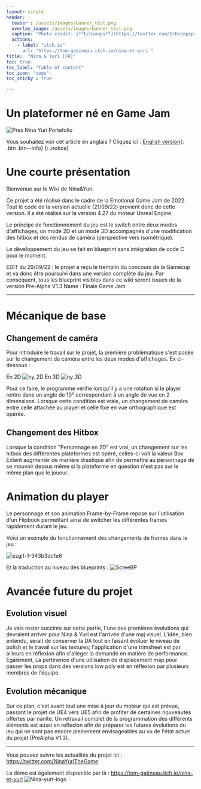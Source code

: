 ```yaml
---
layout: single
header:
  teaser : /assets/images/banner_test.png
  overlay_image: /assets/images/banner_test.png
  caption: "Photo credit: [**Echinops**](https://twitter.com/Echinopspsps)"
  actions:
    - label: "itch.io"
      url: "https://tom-gatineau.itch.io/nina-et-yuri "
title:  "Nina & Yuri [FR]"
toc: true
toc_label: "Table of content"
toc_icon: "cogs"
toc_sticky : true

---
```

# Un plateformer né en Game Jam

![Pres Nina Yuri Portefolio](https://user-images.githubusercontent.com/114059469/191930265-32b12a1c-e7ff-4f4b-8aab-13ac1c99aadc.png)

Vous souhaitez voir cet article en anglais ? Cliquez ici : [English version](https://dwenshell.github.io/Nina-et-Yuri-EN/){: .btn .btn--info} 
{: .notice}

# Une courte présentation

Bienvenue sur le Wiki de Nina&Yuri.

Ce projet a été réalisé dans le cadre de la Emotional Game Jam de 2022. Tout le code de la version actuelle (21/09/22) provient donc de cette version. Il a été réalisé sur la version 4.27 du moteur Unreal Engine.

Le principe de fonctionnement du jeu est le switch entre deux modes d'affichages, un mode 2D et un mode 3D accompagnés d'une modification des hitbox et des rendus de caméra (perspective vers isométrique).

Le développement du jeu se fait en blueprint sans intégration de code C pour le moment.

EDIT du 29/09/22 : le projet a reçu le tremplin du concours de la Gamecup et va donc être poursuivi dans une version complète du jeu. Par conséquent, tous les blueprint visibles dans ce wiki seront issues de la version Pre-Alpha V1.3 Name : Finale Game Jam


***
# Mécanique de base
## Changement de caméra

Pour introduire le travail sur le projet, la première problématique s'est posée sur le changement de caméra entre les deux modes d'affichages. 
Ex ci-dessous :

En 2D
![ny_2D](https://user-images.githubusercontent.com/114059469/191619607-fe846042-73ab-4073-b8f1-478cf66c0ede.png)
En 3D
![ny_3D](https://user-images.githubusercontent.com/114059469/191619643-f8f51dac-5199-43ea-98ce-a3b8efb9b7b0.png)

Pour ce faire, le programme vérifie lorsqu'il y a une rotation si le player rentre dans un angle de 10° correspondant à un angle de vue en 2 dimensions. Lorsque cette condition est vraie, un changement de caméra entre celle attachée au player et celle fixe en vue orthographique est opérée. 

## Changement des Hitbox

Lorsque la condition "Personnage en 2D" est vrai, un changement sur les hitbox des différentes plateformes est opéré, celles-ci voit la valeur Box Extent augmenter de manière drastique afin de permettre au personnage de se mouvoir dessus même si la plateforme en question n'est pas sur le même plan que le joueur. 

# Animation du player

Le personnage et son animation Frame-by-Frame repose sur l'utilisation d'un Flipbook permettant ainsi de switcher les différentes frames rapidement durant le jeu. 

Voici un exemple du fonctionnement des changements de frames dans le jeu : 


![ezgif-1-343b3dc1e6](https://user-images.githubusercontent.com/114059469/193783795-0cf2ac5d-b971-4870-8f2f-54cfd2a22a12.gif)

Et la traduction au niveau des blueprints :
![ScreeBP](https://user-images.githubusercontent.com/114059469/193783831-9f377285-856c-48c7-805f-4895b39295fd.png)

# Avancée future du projet
## Evolution visuel

Je vais rester succinte sur cette partie, l'une des premières évolutions qui devraient arriver pour Nina & Yuri est l'arrivée d'une maj visuel. L'idée, bien entendu, serait de conserver la DA tout en faisant évoluer le niveau de polish et le travail sur les textures; l'application d'une trimsheet est par ailleurs en réflexion afin d'allèger la demande en matière de performance. Egalement, La pertinence d'une utilisation de displacement map pour passer les props dans des versions low poly est en réflexion par plusieurs membres de l'équipe. 

## Evolution mécanique

Sur ce plan, c'est avant tout une mise à jour du moteur qui est prévue, passant le projet de UE4 vers UE5 afin de profiter de certaines nouveautés offertes par nanite. Un retravail complet de la programmation des différents éléments est aussi en reflexion afin de préparer les futures évolutions du jeu qui ne sont pas encore pleinement envisageables au vu de l'état actuel du projet (PreAlpha V1.3).

***

Vous pouvez suivre les actualités du projet ici : https://twitter.com/NinaYuriTheGame

La démo est également disponible par là : https://tom-gatineau.itch.io/nina-et-yuri 
![Nina-yurt-logo](https://user-images.githubusercontent.com/114059469/193817889-a0feb3ca-9cdd-4fac-8fdd-f7866550b63f.png)